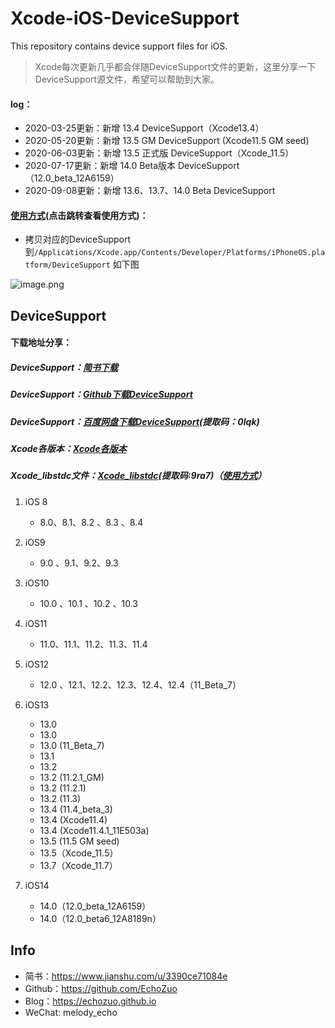 # Xcode-iOS-DeviceSupport
This repository contains device support files for iOS.

> Xcode每次更新几乎都会伴随DeviceSupport文件的更新，这里分享一下DeviceSupport源文件，希望可以帮助到大家。

#### log：
- 2020-03-25更新：新增 13.4 DeviceSupport（Xcode13.4）
- 2020-05-20更新：新增 13.5 GM DeviceSupport (Xcode11.5 GM seed)
- 2020-06-03更新：新增 13.5 正式版 DeviceSupport（Xcode_11.5）
- 2020-07-17更新：新增 14.0 Beta版本 DeviceSupport（12.0_beta_12A6159）
- 2020-09-08更新：新增 13.6、13.7、14.0 Beta DeviceSupport
#### [使用方式](https://www.jianshu.com/p/aa6bc975c430)(点击跳转查看使用方式)：

- 拷贝对应的DeviceSupport到```/Applications/Xcode.app/Contents/Developer/Platforms/iPhoneOS.platform/DeviceSupport``` 如下图

![image.png](https://upload-images.jianshu.io/upload_images/1424124-af1d69c142e32a9e.png?imageMogr2/auto-orient/strip%7CimageView2/2/w/1240)


## DeviceSupport

#### 下载地址分享：
##### DeviceSupport：[简书下载](https://www.jianshu.com/p/aa6bc975c430)
##### DeviceSupport：[Github下载DeviceSupport](https://github.com/EchoZuo/Xcode-iOS-DeviceSupport)

##### DeviceSupport：[百度网盘下载DeviceSupport](https://pan.baidu.com/s/1Fc7W11IBglsDWzQhtNd9iQ)(提取码：0lqk)

##### Xcode各版本：[Xcode各版本](https://developer.apple.com/download/more/)

##### Xcode_libstdc文件：[Xcode_libstdc](:https://pan.baidu.com/s/1fio4N8pnwjVgAShrxnb1TQ)(提取码:9ra7)（[使用方式](https://www.jianshu.com/p/3afd5e8cdbf8)）

1. iOS 8		

   - 8.0、8.1、8.2 、8.3 、8.4 

2. iOS9

   - 9.0 、9.1、9.2、9.3

3. iOS10

   - 10.0 、10.1 、10.2 、10.3 

4. iOS11

   - 11.0、11.1、11.2、11.3、11.4

5. iOS12

   - 12.0 、12.1、12.2、12.3、12.4、12.4（11_Beta_7）

6. iOS13

   - 13.0
   - 13.0
   - 13.0 (11_Beta_7)
   - 13.1 
   - 13.2 
   - 13.2 (11.2.1_GM)
   - 13.2 (11.2.1)
   - 13.2 (11.3)
   - 13.4 (11.4_beta_3)
   - 13.4 (Xcode11.4)
   - 13.4 (Xcode11.4.1_11E503a)
   - 13.5 (11.5 GM seed)
   - 13.5（Xcode_11.5）
   - 13.7（Xcode_11.7）
   
7. iOS14
   - 14.0（12.0_beta_12A6159）
   - 14.0（12.0_beta6_12A8189n）

## Info
- 简书：https://www.jianshu.com/u/3390ce71084e
- Github：https://github.com/EchoZuo
- Blog：https://echozuo.github.io
- WeChat: melody_echo
